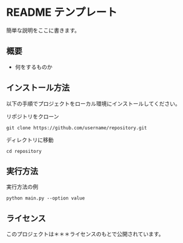 # README テンプレート
簡単な説明をここに書きます。

## 概要

- 何をするものか

## インストール方法

以下の手順でプロジェクトをローカル環境にインストールしてください。

リポジトリをクローン
```
git clone https://github.com/username/repository.git
```
ディレクトリに移動
```
cd repository
```
## 実行方法

実行方法の例

```python main.py --option value```

## ライセンス

このプロジェクトは＊＊＊ライセンスのもとで公開されています。
